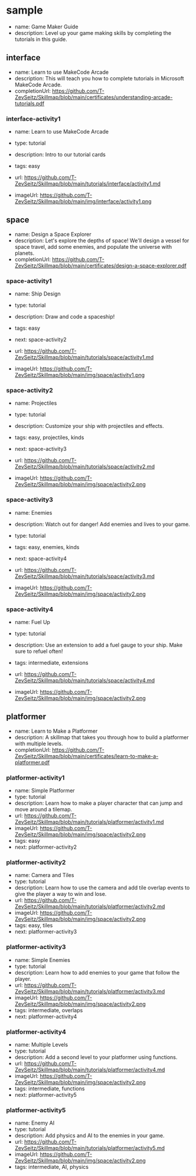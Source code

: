 # sample
* name: Game Maker Guide
* description: Level up your game making skills by completing the tutorials in this guide.

## interface
* name: Learn to use MakeCode Arcade
* description: This will teach you how to complete tutorials in Microsoft MakeCode Arcade.
* completionUrl: https://github.com/T-ZevSeitz/Skillmap/blob/main/certificates/understanding-arcade-tutorials.pdf

### interface-activity1

* name: Learn to use MakeCode Arcade
* type: tutorial
* description: Intro to our tutorial cards
* tags: easy

* url: https://github.com/T-ZevSeitz/Skillmap/blob/main/tutorials/interface/activity1.md
* imageUrl: https://github.com/T-ZevSeitz/Skillmap/blob/main/img/interface/activity1.png

## space
* name: Design a Space Explorer
* description: Let's explore the depths of space! We'll design a vessel for space travel, add some enemies, and populate the universe with planets.
* completionUrl: https://github.com/T-ZevSeitz/Skillmap/blob/main/certificates/design-a-space-explorer.pdf

### space-activity1

* name: Ship Design
* type: tutorial
* description: Draw and code a spaceship!
* tags: easy
* next: space-activity2

* url: https://github.com/T-ZevSeitz/Skillmap/blob/main/tutorials/space/activity1.md
* imageUrl: https://github.com/T-ZevSeitz/Skillmap/blob/main/img/space/activity1.png

### space-activity2

* name: Projectiles
* type: tutorial
* description: Customize your ship with projectiles and effects.
* tags: easy, projectiles, kinds
* next: space-activity3

* url: https://github.com/T-ZevSeitz/Skillmap/blob/main/tutorials/space/activity2.md
* imageUrl: https://github.com/T-ZevSeitz/Skillmap/blob/main/img/space/activity2.png
### space-activity3

* name: Enemies
* description: Watch out for danger! Add enemies and lives to your game.
* type: tutorial
* tags: easy, enemies, kinds
* next: space-activity4

* url: https://github.com/T-ZevSeitz/Skillmap/blob/main/tutorials/space/activity3.md
* imageUrl: https://github.com/T-ZevSeitz/Skillmap/blob/main/img/space/activity2.png

### space-activity4

* name: Fuel Up
* type: tutorial
* description: Use an extension to add a fuel gauge to your ship. Make sure to refuel often!
* tags: intermediate, extensions


* url: https://github.com/T-ZevSeitz/Skillmap/blob/main/tutorials/space/activity4.md
* imageUrl: https://github.com/T-ZevSeitz/Skillmap/blob/main/img/space/activity2.png



## platformer
* name: Learn to Make a Platformer
* description: A skillmap that takes you through how to build a platformer with multiple levels.
* completionUrl: https://github.com/T-ZevSeitz/Skillmap/blob/main/certificates/learn-to-make-a-platformer.pdf

### platformer-activity1

* name: Simple Platformer
* type: tutorial
* description: Learn how to make a player character that can jump and move around a tilemap.
* url: https://github.com/T-ZevSeitz/Skillmap/blob/main/tutorials/platformer/activity1.md
* imageUrl: https://github.com/T-ZevSeitz/Skillmap/blob/main/img/space/activity2.png
* tags: easy
* next: platformer-activity2

### platformer-activity2

* name: Camera and Tiles
* type: tutorial
* description: Learn how to use the camera and add tile overlap events to give the player a way to win and lose.
* url: https://github.com/T-ZevSeitz/Skillmap/blob/main/tutorials/platformer/activity2.md
* imageUrl: https://github.com/T-ZevSeitz/Skillmap/blob/main/img/space/activity2.png
* tags: easy, tiles
* next: platformer-activity3

### platformer-activity3

* name: Simple Enemies
* type: tutorial
* description: Learn how to add enemies to your game that follow the player.
* url: https://github.com/T-ZevSeitz/Skillmap/blob/main/tutorials/platformer/activity3.md
* imageUrl: https://github.com/T-ZevSeitz/Skillmap/blob/main/img/space/activity2.png
* tags: intermediate, overlaps
* next: platformer-activity4

### platformer-activity4

* name: Multiple Levels
* type: tutorial
* description: Add a second level to your platformer using functions.
* url: https://github.com/T-ZevSeitz/Skillmap/blob/main/tutorials/platformer/activity4.md
* imageUrl: https://github.com/T-ZevSeitz/Skillmap/blob/main/img/space/activity2.png
* tags: intermediate, functions
* next: platformer-activity5

### platformer-activity5

* name: Enemy AI
* type: tutorial
* description: Add physics and AI to the enemies in your game.
* url: https://github.com/T-ZevSeitz/Skillmap/blob/main/tutorials/platformer/activity5.md
* imageUrl: https://github.com/T-ZevSeitz/Skillmap/blob/main/img/space/activity2.png
* tags: intermediate, AI, physics
